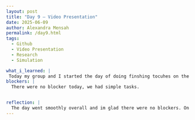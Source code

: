 ```yaml
---
layout: post
title: "Day 9 – Video Presentation"
date: 2025-06-09
author: Alexandra Mensah
permalink: /day9.html
tags: 
  - Github
  - Video Presentation
  - Research
  - Simulation

what_i_learned: |
 Today my group and I started the day of doing finshing tocuhes on the group google slides. We wanted to make sure that everything was in order and concise before we went on with the presentation. We came to a group agreement to see who will go first and how we will split everything up. The presentation went really well and we hit the amount of time we wanted the video length to be. So it was a sucsess overall. Then, we had a team meeting so we can make sure the plans are set in motion for next week. We will be getting the materials we need and actally apply our research to them.
blockers: |
  There were no blocker today, we had simple tasks.


reflection: |
  The day went smoothly overall and im glad there were no blockers. On a side note, During break I ran into another group that have been doing simulation testing in our building. It was really fun meeting them and learning from their project. Definitely will be checking out the rest of the building on my break soon. Discussing the course work for next week is giving me more ideas to apply to it. I decided to do more research over the weekend based on the topics and purchases of the following week.
---
```


